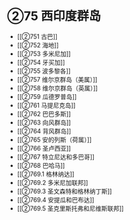 # ②75 西印度群岛

- [[②751 古巴]]
- [[②752 海地]]
- [[②753 多米尼加]]
- [[②754 牙买加]]
- [[②755 波多黎各]]
- [[②757 维尔京群岛（美属）]]
- [[②758 维尔京群岛（英属）]]
- [[②759 瓜德罗普岛]]
- [[②761 马提尼克岛]]
- [[②762 巴巴多斯]]
- [[②763 向风群岛]]
- [[②764 背风群岛]]
- [[②765 安的列斯（荷属）]]
- [[②766 圣卢西亚]]
- [[②767 特立尼达和多巴哥]]
- [[②768 巴哈马]]
- [[②769.1 格林纳达]]
- [[②769.2 多米尼加联邦]]
- [[②769.3 圣文森特和格林纳丁斯]]
- [[②769.4 安提瓜和巴布达]]
- [[②769.5 圣克里斯托弗和尼维斯联邦]]
